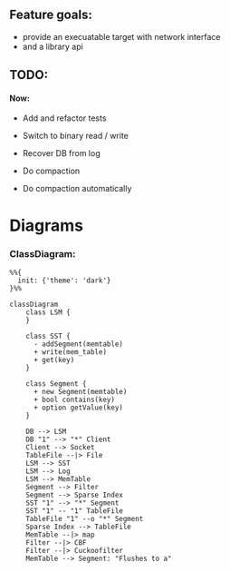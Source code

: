 ## Feature goals:
- provide an execuatable target with network interface
- and a library api

## TODO:
#### Now:
- Add and refactor tests
- Switch to binary read / write

- Recover DB from log
- Do compaction
- Do compaction automatically

# Diagrams
### ClassDiagram:
``` mermaid
%%{
  init: {'theme': 'dark'}
}%%

classDiagram
    class LSM {
    }

    class SST {
      - addSegment(memtable)
      + write(mem_table)
      + get(key)
    }

    class Segment {
      + new Segment(memtable)
      + bool contains(key)
      + option getValue(key)
    }

    DB --> LSM 
    DB "1" --> "*" Client 
    Client --> Socket
    TableFile --|> File
    LSM --> SST
    LSM --> Log 
    LSM --> MemTable 
    Segment --> Filter 
    Segment --> Sparse Index
    SST "1" --> "*" Segment
    SST "1" -- "1" TableFile
    TableFile "1" --o "*" Segment
    Sparse Index --> TableFile
    MemTable --|> map
    Filter --|> CBF
    Filter --|> Cuckoofilter
    MemTable --> Segment: "Flushes to a"
```
